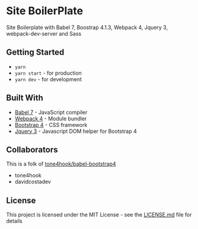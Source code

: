 # Site BoilerPlate

Site Boilerplate with Babel 7, Boostrap 4.1.3, Webpack 4, Jquery 3, webpack-dev-server and Sass

## Getting Started

* `yarn`
* `yarn start` - for production
* `yarn dev` - for development

## Built With

* [Babel 7](https://babeljs.io/) - JavaScript compiler
* [Webpack 4](https://webpack.js.org/) - Module bundler
* [Bootstrap 4](http://getbootstrap.com/docs/4.0/getting-started/introduction/) - CSS framework
* [Jquery 3](https://jquery.com/) - Javascript DOM helper for Bootstrap 4

## Collaborators

This is a folk of [tone4hook/babel-bootstrap4](https://github.com/tone4hook/babel-bootstrap4)

* tone4hook
* davidcostadev

## License

This project is licensed under the MIT License - see the [LICENSE.md](LICENSE.md) file for details
